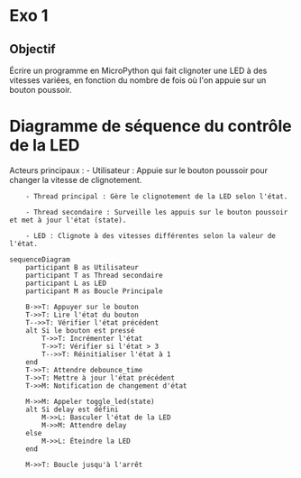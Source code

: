 # Exo 1

## Objectif

 Écrire un programme en MicroPython qui fait clignoter une LED à des vitesses variées, en fonction du nombre de fois où l'on appuie sur un bouton poussoir.

# Diagramme de séquence du contrôle de la LED

Acteurs principaux :
        - Utilisateur : Appuie sur le bouton poussoir pour changer la vitesse de clignotement.

        - Thread principal : Gère le clignotement de la LED selon l'état.

        - Thread secondaire : Surveille les appuis sur le bouton poussoir et met à jour l'état (state).

        - LED : Clignote à des vitesses différentes selon la valeur de l'état.

```mermaid
sequenceDiagram
    participant B as Utilisateur
    participant T as Thread secondaire
    participant L as LED
    participant M as Boucle Principale

    B->>T: Appuyer sur le bouton
    T->>T: Lire l'état du bouton
    T-->>T: Vérifier l'état précédent
    alt Si le bouton est pressé
        T->>T: Incrémenter l'état
        T->>T: Vérifier si l'état > 3
        T-->>T: Réinitialiser l'état à 1
    end
    T->>T: Attendre debounce_time
    T->>T: Mettre à jour l'état précédent
    T->>M: Notification de changement d'état

    M->>M: Appeler toggle_led(state)
    alt Si delay est défini
        M->>L: Basculer l'état de la LED
        M->>M: Attendre delay
    else
        M->>L: Éteindre la LED
    end

    M->>T: Boucle jusqu'à l'arrêt
```
